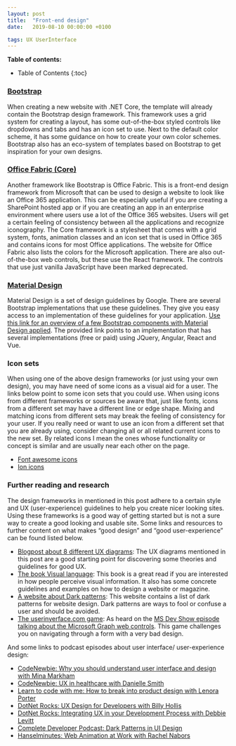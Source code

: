 ```yaml
---
layout: post
title:  "Front-end design"
date:   2019-08-10 00:00:00 +0100

tags: UX UserInterface
---
```


**Table of contents:**
* Table of Contents
{:toc}

### [Bootstrap](https://getbootstrap.com/)

When creating a new website with .NET Core, the template will already contain the Bootstrap design framework. This framework uses a grid system for creating a layout, has some out-of-the-box styled controls like dropdowns and tabs and has an icon set to use. Next to the default color scheme, it has some guidance on how to create your own color schemes. Bootstrap also has an eco-system of templates based on Bootstrap to get inspiration for your own designs. 

### [Office Fabric (Core)](https://developer.microsoft.com/en-us/fabric#/get-started)

Another framework like Bootstrap is Office Fabric. This is a front-end design framework from Microsoft that can be used to design a website to look like an Office 365 application. This can be especially useful if you are creating a SharePoint hosted app or if you are creating  an app in an enterprise environment where users use a lot of the Office 365 websites. Users will get a certain feeling of consistency between all the applications and recognize iconography. The Core framework is a stylesheet that comes with a grid system, fonts, animation classes and an icon set that is used in Office 365 and contains icons for most Office applications. The website for Office Fabric also lists the colors for the Microsoft application. There are also out-of-the-box web controls, but these use the React framework. The controls that use just vanilla JavaScript have been marked deprecated. 

### [Material Design](https://material.io/design/) 

Material Design is a set of design guidelines by Google. There are several Bootstrap implementations that use these guidelines. They give you easy access to an implementation of these guidelines for your application. [Use this link for an overview of a few Bootstrap components with Material Design applied](https://mdbootstrap.com/docs/jquery/components/demo/). The provided link points to an implementation that has several implementations (free or paid) using JQuery, Angular, React and Vue.

### Icon sets

When using one of the above design frameworks (or just using your own design), you may have need of some icons as a visual aid for a user. The links below point to some icon sets that you could use. When using icons from different frameworks or sources be aware that, just like fonts, icons from a different set may have a different line or edge shape. Mixing and matching icons from different sets may break the feeling of consistency for your user. If you really need or want to use an icon from a different set that you are already using, consider changing all or all related current icons to the new set. By related icons I mean the ones whose functionality or concept is similar and are usually near each other on the page.

- [Font awesome icons](https://fontawesome.com/)
- [Ion icons](https://ionicons.com/) 

###  Further reading and research

The design frameworks in mentioned in this post adhere to a certain style and UX (user-experience) guidelines to help you create nicer looking sites. Using these frameworks is a good way of getting started but is not a sure way to create a good looking and usable site. Some links and resources to further content on what makes “good design” and “good user-experience” can be found listed below.

- [Blogpost about 8 different UX diagrams](https://www.uxbooth.com/articles/8-must-see-ux-diagrams/): The UX diagrams mentioned in this post are a good starting point for discovering some theories and guidelines for good UX.
- [The book Visual language](https://www.amazon.com/dp/9490947725/ref=cm_sw_em_r_mt_dp_U_0KNtDb84VSDWY): This book is a great read if you are interested in how people perceive visual information. It also has some concrete guidelines and examples on how to design a website or magazine.
- [A website about Dark patterns](https://www.darkpatterns.org/types-of-dark-pattern): This website contains a list of dark patterns for website design. Dark patterns are ways to fool or confuse a user and should be avoided.
- [The userinyerface.com game](https://userinyerface.com/): As heard on the [MS Dev Show episode talking about the Microsoft Graph web controls](https://msdevshow.com/2019/07/graph-toolkit-with-nikola-metulev/). This game challenges you on navigating through a form with a very bad design.

And some links to podcast episodes about user interface/ user-experience design:

- [CodeNewbie: Why you should understand user interface and design with Mina Markham](https://www.codenewbie.org/podcast/why-you-should-understand-user-interface-and-design)
- [CodeNewbie: UX in healthcare with Danielle Smith](https://www.codenewbie.org/podcast/ux-in-healthcare)
- [Learn to code with me: How to break into product design with Lenora Porter](https://learntocodewith.me/podcast/product-design/)
- [DotNet Rocks: UX Design for Developers with Billy Hollis](https://dotnetrocks.com/?show=1618 )
- [DotNet Rocks: Integrating UX in your Development Process with Debbie Levitt](https://dotnetrocks.com/?show=1643)
- [Complete Developer Podcast: Dark Patterns in UI Design](https://completedeveloperpodcast.com/episode-175/)
- [Hanselminutes: Web Animation at Work with Rachel Nabors](https://hanselminutes.com/602/web-animation-at-work-with-rachel-nabors)